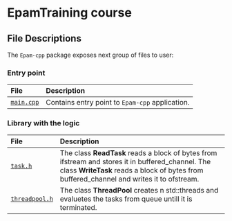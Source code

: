# EpamTraining course

## File Descriptions
The `Epam-cpp` package exposes next group of files to user:

### Entry point

| File                   |Description|
|:-----------------------|:-|
| [`main.cpp`](main.cpp) |Contains  entry point to `Epam-cpp` application.|

### Library with the logic

| File                           | Description                                                                                                                                                                                    |
|:-------------------------------|:-----------------------------------------------------------------------------------------------------------------------------------------------------------------------------------------------|
| [`task.h`](task.h)             | The class **ReadTask** reads a block of bytes from ifstream and stores it in buffered_channel. The class **WriteTask** reads a block of bytes from buffered_channel and writes it to ofstream. |
| [`threadpool.h`](threadpool.h) | The class **ThreadPool** creates n std::threads and evaluetes the tasks from queue untill it is terminated.                                                                                    |